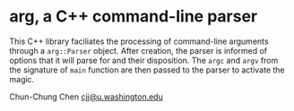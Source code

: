 # arg, a C++ command-line parser

This C++ library faciliates the processing of command-line arguments through a `arg::Parser` object. After creation, the parser is informed of options that it will parse for and their disposition. The `argc` and `argv` from the signature of `main` function are then passed to the parser to activate the magic.

Chun-Chung Chen <cjj@u.washington.edu>
